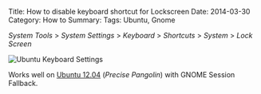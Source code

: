 Title: How to disable keyboard shortcut for Lockscreen
Date: 2014-03-30
Category: How to
Summary: 
Tags: Ubuntu, Gnome

*System Tools* > *System Settings* > *Keyboard* > *Shortcuts* > *System* > *Lock Screen*

![Ubuntu Keyboard Settings]({filename}/images/ubuntu_keyboard.png)

Works well on [Ubuntu 12.04](http://releases.ubuntu.com/12.04/) (*Precise Pangolin*) with
GNOME Session Fallback.
